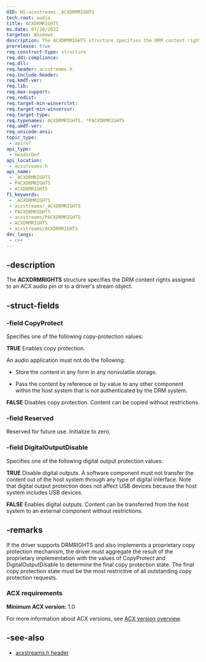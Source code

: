```yaml
---
UID: NS:acxstreams._ACXDRMRIGHTS
tech.root: audio
title: ACXDRMRIGHTS
ms.date: 07/28/2022
targetos: Windows
description: The ACXDRMRIGHTS structure specifies the DRM content rights assigned to an ACX audio pin or to a driver's stream object.
prerelease: true
req.construct-type: structure
req.ddi-compliance: 
req.dll: 
req.header: acxstreams.h
req.include-header: 
req.kmdf-ver: 
req.lib: 
req.max-support: 
req.redist: 
req.target-min-winverclnt: 
req.target-min-winversvr: 
req.target-type: 
req.typenames: ACXDRMRIGHTS, *PACXDRMRIGHTS
req.umdf-ver: 
req.unicode-ansi: 
topic_type:
 - apiref
api_type:
 - HeaderDef
api_location:
 - acxstreams.h
api_name:
 - _ACXDRMRIGHTS
 - PACXDRMRIGHTS
 - ACXDRMRIGHTS
f1_keywords:
 - _ACXDRMRIGHTS
 - acxstreams/_ACXDRMRIGHTS
 - PACXDRMRIGHTS
 - acxstreams/PACXDRMRIGHTS
 - ACXDRMRIGHTS
 - acxstreams/ACXDRMRIGHTS
dev_langs:
 - c++
---
```


## -description

The **ACXDRMRIGHTS** structure specifies the DRM content rights assigned to an ACX audio pin or to a driver's stream object.

## -struct-fields

### -field CopyProtect

Specifies one of the following copy-protection values: 

**TRUE**  Enables copy protection.

An audio application must not do the following: 

- Store the content in any form in any nonvolatile storage.

- Pass the content by reference or by value to any other component within the host system that is not authenticated by the DRM system.

**FALSE** Disables copy protection. Content can be copied without restrictions.

### -field Reserved

Reserved for future use. Initialize to zero.

### -field DigitalOutputDisable

Specifies one of the following digital output protection values:

**TRUE**  Disable digital outputs. A software component must not transfer the content out of the host system through any type of digital interface. Note that digital output protection does not affect USB devices because the host system includes USB devices.

**FALSE**  Enables digital outputs. Content can be transferred from the host system to an external component without restrictions.

## -remarks

If the driver supports DRMRIGHTS and also implements a proprietary copy protection mechanism, the driver must aggregate the result of the proprietary implementation with the values of CopyProtect and DigitalOutputDisable to determine the final copy protection state. The final copy protection state must be the most restrictive of all outstanding copy protection requests.

### ACX requirements

**Minimum ACX version:** 1.0

For more information about ACX versions, see [ACX version overview](/windows-hardware/drivers/audio/acx-version-overview).

## -see-also

- [acxstreams.h header](index.md)
